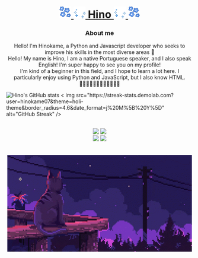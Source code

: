 <div align="center">
        <a href="#"">
            <h1>
                <img src="https://github.com/hinokame07/Yay-/blob/main/4f488c09dbabd854b7209a39bfbbb363.gif" height=32px alt="Flor">
                <img src ="https://github.com/hinokame07/Yay-/blob/main/Brilhos.gif" height=32px alt="Brilho">
                Hino 
                <img src ="https://github.com/hinokame07/Yay-/blob/main/Brilhos.gif" height=32px alt="Brilho">
                <img src="https://github.com/hinokame07/Yay-/blob/main/4f488c09dbabd854b7209a39bfbbb363.gif" height=32px alt="Flor">
            </h1>
        </a>
        <h3>About me</h3>
        <p>
            Hello! I'm Hinokame, a Python and Javascript developer who seeks to improve his skills in the most diverse areas 👋
            <br/>
            Hello! My name is Hino, I am a native Portuguese speaker, and I also speak English! I'm super happy to see you on my profile!
            <br/>
            I'm kind of a beginner in this field, and I hope to learn a lot here. I particularly enjoy using Python and JavaScript, but I also know HTML.
            <br/>
        💙🔵✨🌐🧊💙🔵✨🌐🧊💙🔵
            <br/>
        </p>
</div>

<p>
        <img src="https://github-readme-stats.vercel.app/api?username=Hinokame07&theme=holi&show_icons=true" alt="Hino's GitHub stats" />
<        img src="https://streak-stats.demolab.com?user=hinokame07&theme=holi-theme&border_radius=4.6&date_format=j%20M%5B%20Y%5D" alt="GitHub Streak" />
</p>


##

<div align="center">
    <a href="https://www.reddit.com/user/Ok-Feature3697/"><img src="https://img.shields.io/badge/Reddit-FF4500?style=for-the-badge&logo=reddit&logoColor=white"/></a>
    <a href="https://discord.com/users/925897479722008577"><img src="https://img.shields.io/badge/Discord-7289DA?style=for-the-badge&logo=discord&logoColor=white"/></a>
    <br/>
    <a href="https://br.pinterest.com/Hinodeveloper/"><img src="https://img.shields.io/badge/Pinterest-%23E60023.svg?style=for-the-badge&logo=Pinterest&logoColor=white/"></a>
    <a href="https://github.com/hinokame07"><img src="https://img.shields.io/badge/github-%23121011.svg?style=for-the-badge&logo=github&logoColor=white"/></a>
    <br/>
    <br/>
    <br/>
    <img src="https://github.com/hinokame07/Yay-/blob/main/Gato.gif" alt="Gif"/>
</div>
